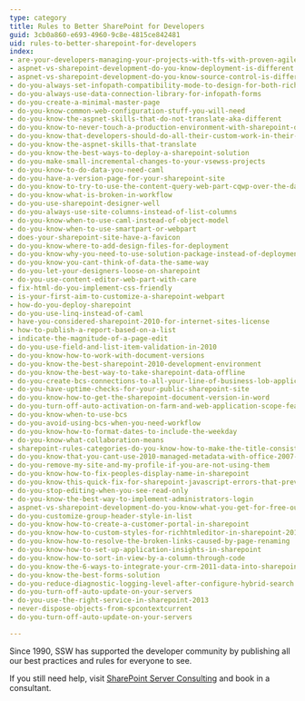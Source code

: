 ```yaml
---
type: category
title: Rules to Better SharePoint for Developers
guid: 3cb0a860-e693-4960-9c8e-4815ce842481
uid: rules-to-better-sharepoint-for-developers
index:
- are-your-developers-managing-your-projects-with-tfs-with-proven-agile-scrum-and-alm-strategies
- aspnet-vs-sharepoint-development-do-you-know-deployment-is-different
- aspnet-vs-sharepoint-development-do-you-know-source-control-is-different
- do-you-always-set-infopath-compatibility-mode-to-design-for-both-rich-and-web-client-forms
- do-you-always-use-data-connection-library-for-infopath-forms
- do-you-create-a-minimal-master-page
- do-you-know-common-web-configuration-stuff-you-will-need
- do-you-know-the-aspnet-skills-that-do-not-translate-aka-different
- do-you-know-to-never-touch-a-production-environment-with-sharepoint-designer
- do-you-know-that-developers-should-do-all-their-custom-work-in-their-own-sharepoint-development-environment
- do-you-know-the-aspnet-skills-that-translate
- do-you-know-the-best-ways-to-deploy-a-sharepoint-solution
- do-you-make-small-incremental-changes-to-your-vsewss-projects
- do-you-know-to-do-data-you-need-caml
- do-you-have-a-version-page-for-your-sharepoint-site
- do-you-know-to-try-to-use-the-content-query-web-part-cqwp-over-the-data-view-web-part-dvwp
- do-you-know-what-is-broken-in-workflow
- do-you-use-sharepoint-designer-well
- do-you-always-use-site-columns-instead-of-list-columns
- do-you-know-when-to-use-caml-instead-of-object-model
- do-you-know-when-to-use-smartpart-or-webpart
- does-your-sharepoint-site-have-a-favicon
- do-you-know-where-to-add-design-files-for-deployment
- do-you-know-why-you-need-to-use-solution-package-instead-of-deployment-manually
- do-you-know-you-cant-think-of-data-the-same-way
- do-you-let-your-designers-loose-on-sharepoint
- do-you-use-content-editor-web-part-with-care
- fix-html-do-you-implement-css-friendly
- is-your-first-aim-to-customize-a-sharepoint-webpart
- how-do-you-deploy-sharepoint
- do-you-use-linq-instead-of-caml
- have-you-considered-sharepoint-2010-for-internet-sites-license
- how-to-publish-a-report-based-on-a-list
- indicate-the-magnitude-of-a-page-edit
- do-you-use-field-and-list-item-validation-in-2010
- do-you-know-how-to-work-with-document-versions
- do-you-know-the-best-sharepoint-2010-development-environment
- do-you-know-the-best-way-to-take-sharepoint-data-offline
- do-you-create-bcs-connections-to-all-your-line-of-business-lob-applications
- do-you-have-uptime-checks-for-your-public-sharepoint-site
- do-you-know-how-to-get-the-sharepoint-document-version-in-word
- do-you-turn-off-auto-activation-on-farm-and-web-application-scope-features
- do-you-know-when-to-use-bcs
- do-you-avoid-using-bcs-when-you-need-workflow
- do-you-know-how-to-format-dates-to-include-the-weekday
- do-you-know-what-collaboration-means
- sharepoint-rules-categories-do-you-know-how-to-make-the-title-consistent
- do-you-know-that-you-cant-use-2010-managed-metadata-with-office-2007-out-of-the-box
- do-you-remove-my-site-and-my-profile-if-you-are-not-using-them
- do-you-know-how-to-fix-peoples-display-name-in-sharepoint
- do-you-know-this-quick-fix-for-sharepoint-javascript-errors-that-prevents-you-from-switching-page-layout
- do-you-stop-editing-when-you-see-read-only
- do-you-know-the-best-way-to-implement-administrators-login
- aspnet-vs-sharepoint-development-do-you-know-what-you-get-for-free-out-of-the-box
- do-you-customize-group-header-style-in-list
- do-you-know-how-to-create-a-customer-portal-in-sharepoint
- do-you-know-how-to-custom-styles-for-richhtmleditor-in-sharepoint-2013
- do-you-know-how-to-resolve-the-broken-links-caused-by-page-renaming
- do-you-know-how-to-set-up-application-insights-in-sharepoint
- do-you-know-how-to-sort-in-view-by-a-column-through-code
- do-you-know-the-6-ways-to-integrate-your-crm-2011-data-into-sharepoint-2010
- do-you-know-the-best-forms-solution
- do-you-reduce-diagnostic-logging-level-after-configure-hybrid-search
- do-you-turn-off-auto-update-on-your-servers
- do-you-use-the-right-service-in-sharepoint-2013
- never-dispose-objects-from-spcontextcurrent
- do-you-turn-off-auto-update-on-your-servers

---
```

<p></p><p>Since 1990, SSW has supported the developer community by publishing all our best practices and rules for everyone to see.&#160;​</p><p>If you still need help, visit&#160;<a href="http&#58;//www.ssw.com.au/ssw/Consulting/SharePoint.aspx">SharePoint Server ​Consulting​</a>&#160;and book in a consultant.​​</p>


